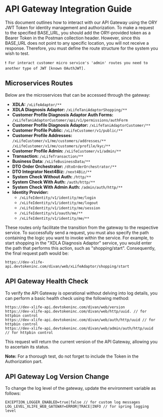# API Gateway Integration Guide

This document outlines how to interact with our API Gateway using the ORY JWT Token for identity management and authorization. To make a request to the specified BASE_URL, you should add the ORY-provided token as a Bearer Token in the Postman collection header. However, since this BASE_URL does not point to any specific location, you will not receive a response. Therefore, you must define the route structure for the system you wish to test.

```
❗️ For interact customer micro service's 'admin' routes you need to another type of JWT [known OAuthJWT].
```



## Microservices Routes

Below are the microservices that can be accessed through the gateway:

- **XDLA:** `/xLifeAdaptor/**`
- **XDLA Diagnosis Adaptor:** `/xLifeTaniAdaptorShopping/**`
- **Customer Profile Diagnosis Adaptor Auth Forms:** `/xLifeTaniAdaptorCustomer/api/v1/permissions/authForm`
- **Customer Profile Diagnosis Adaptor:** `/xLifeTaniAdaptorCustomer/**`
- **Customer Profile Public:** `/xLifeCustomer/v1/public/**`
- **Customer Profile Addresses:** `/xLifeCustomer/v1/me/customers/addresses/**`
`/xLifeCustomer/v1/me/customers/profile/kyc/**`
- **Customer Profile Admin:** `/xLifeCustomer/v1/admin/**`
- **Transaction:** `/xLifeTransaction/**`
- **Business Data:** `/xLifeBusinessData/**`
- **DTO Order Orchestrator:** `/dtoOrderOrchestrator/**`
- **DTO Integrator Next4Biz:** `/next4Biz/**`
- **System Check Without Auth:** `/http/**`
- **System Check With Auth:** `/auth/http/**`
- **System Check With Admin Auth:** `/admin/auth/http/**`
- **Identity Provider:** 
  - `/xLifeIdentity/v1/identity/me/login` 
  - `/xLifeIdentity/v1/identity/me/logout` 
  - `/xLifeIdentity/v1/identity/me/session` 
  - `/xLifeIdentity/v1/oauth/me/**` 
  - `/xLifeIdentity/v1/identity/me/**` 

These routes only facilitate the transition from the gateway to the respective service. To successfully send a request, you must also specify the path containing the logic you want to invoke within the service. For example, to start shopping in the "XDLA Diagnosis Adaptor" service, you would enter the path that performs this action, such as "shopping/start". Consequently, the final request path would be:

```
https://dev-xlife-api.devtokeninc.com/divan/web/xLifeAdaptor/shopping/start
```

## API Gateway Health Check

To verify the API Gateway is operational without delving into log details, you can perform a basic health check using the following method:

```
https://dev-xlife-api.devtokeninc.com/divan/web/version
https://dev-xlife-api.devtokeninc.com/divan/web/http/uuid. // for httpbin control
https://dev-xlife-api.devtokeninc.com/divan/web/auth/http/uuid // for httpbin control
https://dev-xlife-api.devtokeninc.com/divan/web/admin/auth/http/uuid // for httpbin control
```

This request will return the current version of the API Gateway, allowing you to ascertain its status.

**Note:** For a thorough test, do not forget to include the Token in the Authorization part.

## API Gateway Log Version Change

To change the log level of the gateway, update the environment variable as follows:

```
EXCEPTION_LOGGER_ENABLED=true|false // for custom log messages
LOG_LEVEL_XLIFE_WEB_GATEWAY=ERROR|TRACE|INFO // for spring logging level
```
